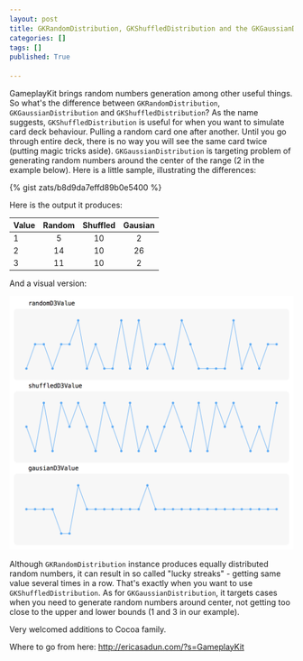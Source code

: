 ```yaml
---
layout: post
title: GKRandomDistribution, GKShuffledDistribution and the GKGaussianDistribution
categories: []
tags: []
published: True

---
```


GameplayKit brings random numbers generation among other useful things. So what's the difference between `GKRandomDistribution`, `GKGaussianDistribution` and `GKShuffledDistribution`? 
As the name suggests, `GKShuffledDistribution` is useful for when you want to simulate card deck behaviour. Pulling a random card one after another. Until you go through entire deck, there is no way you will see the same card twice (putting magic tricks aside).
`GKGaussianDistribution` is targeting problem of generating random numbers around the center of the range (2 in the example below). Here is a little sample, illustrating the differences:

{% gist zats/b8d9da7effd89b0e5400 %}

Here is the output it produces:

| Value | Random | Shuffled | Gausian |
| :-- | :--: | :--: | :--: | 
| 1 | 5 | 10 | 2 |
| 2 | 14 | 10| 26 |
| 3 | 11 | 10 | 2 | 

And a visual version:

![](/assets/2015-08-15/random.png)

Although `GKRandomDistribution` instance produces equally distributed random numbers, it can result in so called "lucky streaks" - getting same value several times in a row. That's exactly when you want to use `GKShuffledDistribution`. As for `GKGaussianDistribution`, it targets cases when you need to generate random numbers around center, not getting too close to the upper and lower bounds (1 and 3 in our example). 

Very welcomed additions to Cocoa family.

Where to go from here: http://ericasadun.com/?s=GameplayKit